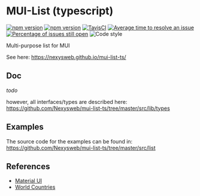 # MUI-List (typescript)

[![npm version](https://badge.fury.io/js/%40nexys%2Fmui-list.svg)](https://www.npmjs.com/package/@nexys/mui-list)
[![npm version](https://img.shields.io/npm/v/@nexys/mui-list.svg)](https://www.npmjs.com/package/@nexys/mui-list)
[![TavisCI](https://travis-ci.com/Nexysweb/mui-list-ts.svg?branch=master)](https://travis-ci.com/Nexysweb/mui-list-ts)
[![Average time to resolve an issue](http://isitmaintained.com/badge/resolution/nexysweb/mui-list-ts.svg)](http://isitmaintained.com/project/nexysweb/mui-list-ts "Average time to resolve an issue")
[![Percentage of issues still open](http://isitmaintained.com/badge/open/nexysweb/mui-list-ts.svg)](http://isitmaintained.com/project/nexysweb/mui-list-ts "Percentage of issues still open")
![Code style](https://img.shields.io/badge/code_style-prettier-ff69b4.svg)


Multi-purpose list for MUI

See here: https://nexysweb.github.io/mui-list-ts/

## Doc 

_todo_

however, all interfaces/types are described here: https://github.com/Nexysweb/mui-list-ts/tree/master/src/lib/types

## Examples

The source code for the examples can be found in: https://github.com/Nexysweb/mui-list-ts/tree/master/src/list

## References

* [Material UI](https://github.com/mui-org/material-ui)
* [World Countries](https://mledoze.github.io/countries/)
